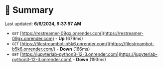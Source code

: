 # 📖 Summary
Last updated: **6/6/2024, 9:37:57 AM**

- `GET` [https://restreamer-09gx.onrender.com](https://restreamer-09gx.onrender.com) - **Up** (679ms)
- `GET` [https://filestreambot-b5k6.onrender.com/](https://filestreambot-b5k6.onrender.com/) - **Down** (166ms)
- `GET` [https://jupyterlab-python3-12-3.onrender.com](https://jupyterlab-python3-12-3.onrender.com) - **Down** (193ms)
